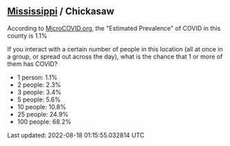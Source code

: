 
## [Mississippi](/united-states/mississippi) / Chickasaw

According to [MicroCOVID.org](http://microcovid.org),
the "Estimated Prevalence" of COVID in this county is 1.1%

If you interact with a certain number of people in this location
(all at once in a group, or spread out across the day), what is the chance that
1 or more of them has COVID?

- 1 person: 1.1%
- 2 people: 2.3%
- 3 people: 3.4%
- 5 people: 5.6%
- 10 people: 10.8%
- 25 people: 24.9%
- 100 people: 68.2%

Last updated: 2022-08-18 01:15:55.032814 UTC
